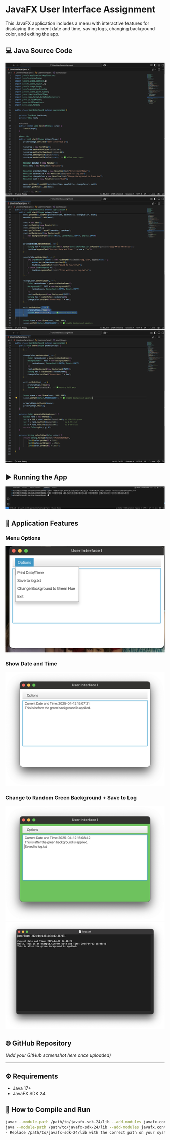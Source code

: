 # JavaFX User Interface Assignment

This JavaFX application includes a menu with interactive features for displaying the current date and time, saving logs, changing background color, and exiting the app.

## 💻 Java Source Code

![SourceCode1](Screenshots/SourceCode1.png)
![SourceCode2](Screenshots/SourceCode2.png)
![SourceCode3](Screenshots/SourceCode3.png)

## ▶️ Running the App

![RunApp](Screenshots/RunApp.png)

## 📂 Application Features

### Menu Options

![MenuOptions](Screenshots/MenuOptions.png)

### Show Date and Time

![DateTime](Screenshots/DateTime.png)

### Change to Random Green Background + Save to Log

![Green Background](Screenshots/GreenBG.png)
![Saved Log](Screenshots/SavedLog.png)

## 🌐 GitHub Repository

*(Add your GitHub screenshot here once uploaded)*

---

## ⚙️ Requirements

- Java 17+
- JavaFX SDK 24

## 🔧 How to Compile and Run

```bash
javac --module-path /path/to/javafx-sdk-24/lib --add-modules javafx.controls -d out src/UserInterfaceI.java
java --module-path /path/to/javafx-sdk-24/lib --add-modules javafx.controls -cp out UserInterfaceI
- Replace /path/to/javafx-sdk-24/lib with the correct path on your system.